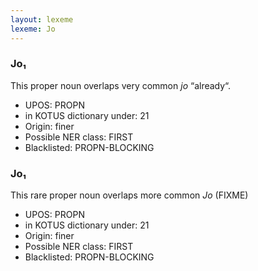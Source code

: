 ```yaml
---
layout: lexeme
lexeme: Jo
---
```


###  Jo₁

This proper noun overlaps very common *jo* “already“.
* UPOS:  PROPN
* in KOTUS dictionary under:  21
* Origin:  finer
* Possible NER class:  FIRST
* Blacklisted:  PROPN-BLOCKING


###  Jo₁

This rare proper noun overlaps more common *Jo* (FIXME)
* UPOS:  PROPN
* in KOTUS dictionary under:  21
* Origin:  finer
* Possible NER class:  FIRST
* Blacklisted:  PROPN-BLOCKING

